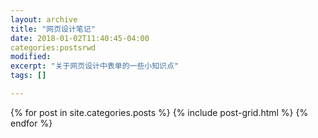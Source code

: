 ```yaml
---
layout: archive
title: "网页设计笔记"
date: 2018-01-02T11:40:45-04:00
categories:postsrwd
modified:
excerpt: "关于网页设计中表单的一些小知识点"
tags: []

---
```


<div class="tiles">
{% for post in site.categories.posts %}
	{% include post-grid.html %}
{% endfor %}
</div><!-- /.tiles 把所有categories 有 rwd 的列出来-->
